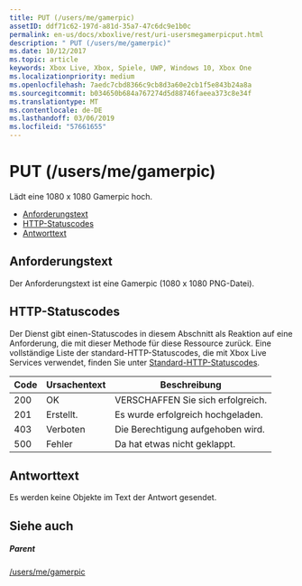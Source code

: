 ```yaml
---
title: PUT (/users/me/gamerpic)
assetID: ddf71c62-197d-a81d-35a7-47c6dc9e1b0c
permalink: en-us/docs/xboxlive/rest/uri-usersmegamerpicput.html
description: " PUT (/users/me/gamerpic)"
ms.date: 10/12/2017
ms.topic: article
keywords: Xbox Live, Xbox, Spiele, UWP, Windows 10, Xbox One
ms.localizationpriority: medium
ms.openlocfilehash: 7aedc7cbd8366c9cb8d3a60e2cb1f5e843b24a8a
ms.sourcegitcommit: b034650b684a767274d5d88746faeea373c8e34f
ms.translationtype: MT
ms.contentlocale: de-DE
ms.lasthandoff: 03/06/2019
ms.locfileid: "57661655"
---
```

# <a name="put-usersmegamerpic"></a>PUT (/users/me/gamerpic)
Lädt eine 1080 x 1080 Gamerpic hoch. 
  * [Anforderungstext](#ID4EQ)
  * [HTTP-Statuscodes](#ID4EZ)
  * [Antworttext](#ID4EXC)
 
<a id="ID4EQ"></a>

 
## <a name="request-body"></a>Anforderungstext
 
Der Anforderungstext ist eine Gamerpic (1080 x 1080 PNG-Datei).
  
<a id="ID4EZ"></a>

 
## <a name="http-status-codes"></a>HTTP-Statuscodes
 
Der Dienst gibt einen-Statuscodes in diesem Abschnitt als Reaktion auf eine Anforderung, die mit dieser Methode für diese Ressource zurück. Eine vollständige Liste der standard-HTTP-Statuscodes, die mit Xbox Live Services verwendet, finden Sie unter [Standard-HTTP-Statuscodes](../../additional/httpstatuscodes.md).
 
| Code| Ursachentext| Beschreibung| 
| --- | --- | --- | 
| 200| OK| VERSCHAFFEN Sie sich erfolgreich.| 
| 201| Erstellt.| Es wurde erfolgreich hochgeladen.| 
| 403| Verboten| Die Berechtigung aufgehoben wird.| 
| 500| Fehler| Da hat etwas nicht geklappt.| 
  
<a id="ID4EXC"></a>

 
## <a name="response-body"></a>Antworttext
 
Es werden keine Objekte im Text der Antwort gesendet.
  
<a id="ID4ECD"></a>

 
## <a name="see-also"></a>Siehe auch
 
<a id="ID4EED"></a>

 
##### <a name="parent"></a>Parent 

[/users/me/gamerpic](uri-usersmegamerpic.md)

   